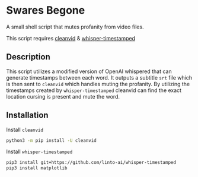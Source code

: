 # Swares Begone

A small shell script that mutes profanity from video files.

This script requires [cleanvid](https://github.com/mmguero/cleanvid) & [whisper-timestamped](https://github.com/linto-ai/whisper-timestamped)

## Description

This script utilizes a modified version of OpenAI whispered that can generate timestamps between each word.
It outputs a subtitle `srt` file which is then sent to `cleanvid` which handles muting the profanity.
By utilizing the timestamps created by `whisper-timestamped` cleanvid can find the exact location cursing is present and mute the word.

## Installation

Install `cleanvid`

```bash
python3 -m pip install -U cleanvid
```

Install `whisper-timestamped`

```bash
pip3 install git+https://github.com/linto-ai/whisper-timestamped
pip3 install matplotlib
```